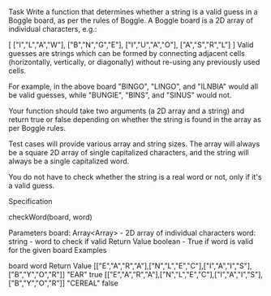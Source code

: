 Task
Write a function that determines whether a string is a valid guess in a Boggle board, as per the rules of Boggle. A Boggle board is a 2D array of individual characters, e.g.:

[ ["I","L","A","W"],
  ["B","N","G","E"],
  ["I","U","A","O"],
  ["A","S","R","L"] ]
Valid guesses are strings which can be formed by connecting adjacent cells (horizontally, vertically, or diagonally) without re-using any previously used cells.

For example, in the above board "BINGO", "LINGO", and "ILNBIA" would all be valid guesses, while "BUNGIE", "BINS", and "SINUS" would not.

Your function should take two arguments (a 2D array and a string) and return true or false depending on whether the string is found in the array as per Boggle rules.

Test cases will provide various array and string sizes. The array will always be a square 2D array of single capitalized characters, and the string will always be a single capitalized word.

You do not have to check whether the string is a real word or not, only if it's a valid guess.

Specification

checkWord(board, word)

Parameters
board: Array<Array<string>> - 2D array of individual characters
word: string - word to check if valid
Return Value
boolean - True if word is valid for the given board
Examples

board	word	Return Value
[["E","A","R","A"],["N","L","E","C"],["I","A","I","S"],["B","Y","O","R"]]	"EAR"	true
[["E","A","R","A"],["N","L","E","C"],["I","A","I","S"],["B","Y","O","R"]]	"CEREAL"	false
